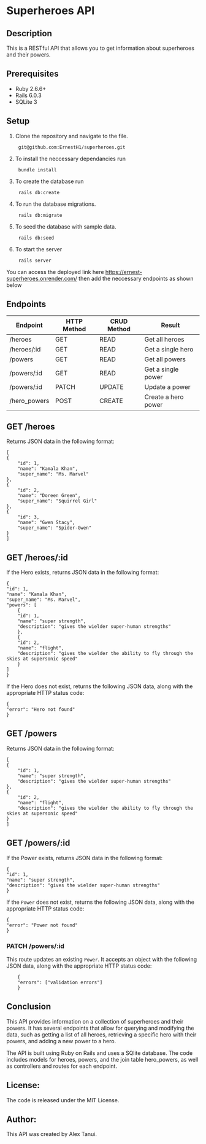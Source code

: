# Superheroes API

## Description

This is a RESTful API that allows you to get information about superheroes and their powers.

## Prerequisites

- Ruby 2.6.6+
- Rails 6.0.3
- SQLite 3

## Setup

1. Clone the repository and navigate to the file.

        git@github.com:ErnestH1/superheroes.git
2. To install the neccessary dependancies run 
    
        bundle install
3. To create the database run

        rails db:create
4. To run the database migrations.

        rails db:migrate 
5. To seed the database with sample data.

        rails db:seed
6. To start the server

        rails server


You can access the deployed link here  https://ernest-superheroes.onrender.com/
then add the neccessary endpoints as shown below

## Endpoints

| Endpoint           | HTTP Method | CRUD Method | Result                 |
|--------------------|-------------|-------------|-----------------------|
| /heroes            | GET         | READ        | Get all heroes        |
| /heroes/:id        | GET         | READ        | Get a single hero     |
| /powers            | GET         | READ        | Get all powers        |
| /powers/:id        | GET         | READ        | Get a single power    |
| /powers/:id        | PATCH       | UPDATE      | Update a power        |
| /hero_powers       | POST        | CREATE      | Create a hero power   |

## GET /heroes

Returns JSON data in the following format:


    [
    {
        "id": 1,
        "name": "Kamala Khan",
        "super_name": "Ms. Marvel"
    },
    {
        "id": 2,
        "name": "Doreen Green",
        "super_name": "Squirrel Girl"
    },
    {
        "id": 3,
        "name": "Gwen Stacy",
        "super_name": "Spider-Gwen"
    }
    ]


## GET /heroes/:id

If the Hero exists, returns JSON data in the following format:



    {
    "id": 1,
    "name": "Kamala Khan",
    "super_name": "Ms. Marvel",
    "powers": [
        {
        "id": 1,
        "name": "super strength",
        "description": "gives the wielder super-human strengths"
        },
        {
        "id": 2,
        "name": "flight",
        "description": "gives the wielder the ability to fly through the skies at supersonic speed"
        }
    ]
    }

If the Hero does not exist, returns the following JSON data, along with
the appropriate HTTP status code:



    {
    "error": "Hero not found"
    }

## GET /powers

Returns JSON data in the following format:



    [
    {
        "id": 1,
        "name": "super strength",
        "description": "gives the wielder super-human strengths"
    },
    {
        "id": 2,
        "name": "flight",
        "description": "gives the wielder the ability to fly through the skies at supersonic speed"
    }
    ]

## GET /powers/:id

If the Power exists, returns JSON data in the following format:



    {
    "id": 1,
    "name": "super strength",
    "description": "gives the wielder super-human strengths"
    }


If the `Power` does not exist, returns the following JSON data, along with the appropriate HTTP status code:

    {
    "error": "Power not found"
    }




### PATCH /powers/:id

This route updates an existing `Power`. It accepts an object with the following JSON data, along with the appropriate HTTP status code:

        {
        "errors": ["validation errors"]
        }

## Conclusion

This API provides information on a collection of superheroes and their powers. It has several endpoints that allow for querying and modifying the data, such as getting a list of all heroes, retrieving a specific hero with their powers, and adding a new power to a hero.

The API is built using Ruby on Rails and uses a SQlite database. The code includes models for heroes, powers, and the join table hero_powers, as well as controllers and routes for each endpoint.

## License:

The code is released under the MIT License.

## Author:

This API was created by Alex Tanui.